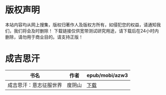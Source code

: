 # 版权声明

本站内容均从网上搜集，版权归著作人及版权方所有，如侵犯您的权益，请通知我们，我们将会及时删除！ 下载链接仅供宽带测试研究用途，请下载后在24小时内删除，请勿用于商业目的。请支持正版！

# 成吉思汗

| 书名 | 作者 | epub/mobi/azw3 |
| --- | --- | --- |
| 成吉思汗：意志征服世界 | 度阴山 | [下载](https://url89.ctfile.com/f/31084289-1357006336-1679bb?p=8866) |
